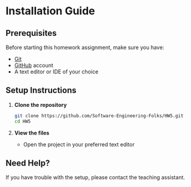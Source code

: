 # Installation Guide

## Prerequisites
Before starting this homework assignment, make sure you have:
- [Git](https://git-scm.com/)
- [GitHub](https://github.com/) account
- A text editor or IDE of your choice

## Setup Instructions

1. **Clone the repository**
   ```bash
   git clone https://github.com/Software-Engineering-Folks/HW5.git
   cd HW5
   ```

2. **View the files**
   - Open the project in your preferred text editor

## Need Help?
If you have trouble with the setup, please contact the teaching assistant.
